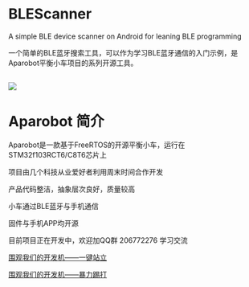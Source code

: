 # BLEScanner
A simple BLE device scanner on Android for leaning BLE programming

一个简单的BLE蓝牙搜索工具，可以作为学习BLE蓝牙通信的入门示例，是Aparobot平衡小车项目的系列开源工具。

![]("https://github.com/aparobot/BLEScanner/blob/master/snapshort.png")
------------------------------------------------------------------

# Aparobot 简介
Aparobot是一款基于FreeRTOS的开源平衡小车，运行在STM32f103RCT6/C8T6芯片上

项目由几个科技从业爱好者利用周末时间合作开发

产品代码整洁，抽象层次良好，质量较高

小车通过BLE蓝牙与手机通信

固件与手机APP均开源

目前项目正在开发中，欢迎加QQ群 206772276 学习交流

[围观我们的开发机——一键站立](http://v.youku.com/v_show/id_XMzE3MzU0MDc0NA==.html?spm=a2h0k.8191407.0.0&from=s1.8-1-1.2)

[围观我们的开发机——暴力踢打](http://v.youku.com/v_show/id_XMzE3MzU0Mjk4OA==.html?spm=a2h0k.8191407.0.0&from=s1.8-1-1.2)
